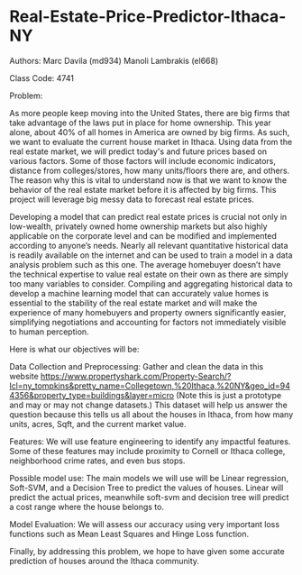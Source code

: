 # Real-Estate-Price-Predictor-Ithaca-NY
Authors:
Marc Davila (md934)
Manoli Lambrakis (el668)

Class Code: 4741

Problem:

As more people keep moving into the United States, there are big firms that take advantage of the laws put in place for home ownership. This year alone, about 40% of all homes in America are owned by big firms. As such, we want to evaluate the current house market in Ithaca. Using data from the real estate market, we will predict today's and future prices based on various factors. Some of those factors will include economic indicators, distance from colleges/stores, how many units/floors there are, and others. The reason why this is vital to understand now is that we want to know the behavior of the real estate market before it is affected by big firms. This project will leverage big messy data to forecast real estate prices.

Developing a model that can predict real estate prices is crucial not only in low-wealth, privately owned home ownership markets but also highly applicable on the corporate level and can be modified and implemented according to anyone’s needs. Nearly all relevant quantitative historical data is readily available on the internet and can be used to train a model in a data analysis problem such as this one. The average homebuyer doesn’t have the technical expertise to value real estate on their own as there are simply too many variables to consider. Compiling and aggregating historical data to develop a machine learning model that can accurately value homes is essential to the stability of the real estate market and will make the experience of many homebuyers and property owners significantly easier, simplifying negotiations and accounting for factors not immediately visible to human perception. 


Here is what our objectives will be:

Data Collection and Preprocessing: Gather and clean the data in this website 
https://www.propertyshark.com/Property-Search/?lcl=ny_tompkins&pretty_name=Collegetown,%20Ithaca,%20NY&geo_id=944356&property_type=buildings&layer=micro (Note this is just a prototype and may or may not change datasets.) This dataset will help us answer the question because this tells us all about the houses in Ithaca, from how many units, acres, Sqft, and the current market value.

Features: We will use feature engineering to identify any impactful features. Some of these features may include proximity to Cornell or Ithaca college, neighborhood crime rates, and even bus stops.

Possible model use: The main models we will use will be Linear regression, Soft-SVM, and a Decision Tree to predict the values of houses. Linear will predict the actual prices, meanwhile soft-svm and decision tree will predict a cost range where the house belongs to.

Model Evaluation: We will assess our accuracy using very important loss functions such as Mean Least Squares and Hinge Loss function.

Finally, by addressing this problem, we hope to have given some accurate prediction of houses around the Ithaca community.

